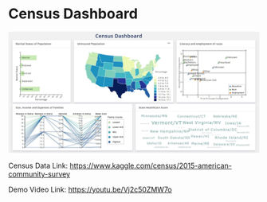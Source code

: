 # Census Dashboard

![Snapshot of the dashboard](https://github.com/pratikvelhal/Census-Dashboard/blob/master/Census%20Dashboard/fullslide.JPG)

Census Data Link: https://www.kaggle.com/census/2015-american-community-survey

Demo Video Link: https://youtu.be/Vj2c50ZMW7o
